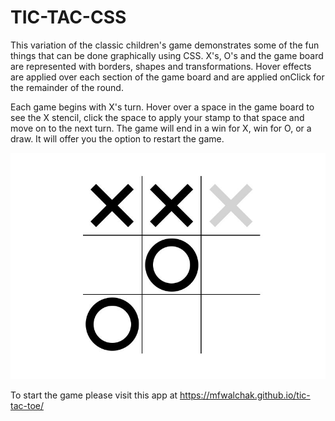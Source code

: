 # TIC-TAC-CSS

This variation of the classic children's game demonstrates some of the fun things that can be done
graphically using CSS. X's, O's and the game board are represented with borders, shapes and transformations. 
Hover effects are applied over each section of the game board and are applied onClick for the remainder of
the round.

Each game begins with X's turn. Hover over a space in the game board to see the X stencil, click the space to 
apply your stamp to that space and move on to the next turn. The game will end in a win for X, win for O, 
or a draw. It will offer you the option to restart the game.

![tic tac toe board](https://github.com/mfwalchak/tic-tac-toe/blob/main/TicTacCapture.JPG?raw=true)

To start the game please visit this app at https://mfwalchak.github.io/tic-tac-toe/
